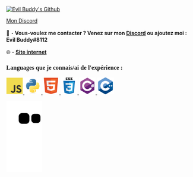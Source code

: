<a href="https://discord.gg/UDfBDeVMpU" target="_blank"> <img src="https://cdn.discordapp.com/attachments/907721183343034428/919316519681413130/Evil_Buddys_Github.png" alt="Evil Buddy's Github"/></a>

<a>[Mon Discord](https://discord.gg/9qXe59UajH)</a>

📩・**Vous-voulez me contacter ? Venez sur mon [Discord](https://discord.gg/9qXe59UajH) ou ajoutez moi : Evil Buddy#8112**

🌐・[**Site internet**](https://evilbuddy.github.io/)
<h3 style="font-family:verdana" align="left">Languages que je connais/ai de l'expérience :</h3>
<p align="left">
    <a href="https://developer.mozilla.org/en-US/docs/Web/JavaScript" target="_blank"> 
        <img src="https://raw.githubusercontent.com/devicons/devicon/master/icons/javascript/javascript-original.svg" alt="javascript" width="45" height="45"/>
    </a>
    <a href="https://www.python.org" target="_blank">
        <img src="https://raw.githubusercontent.com/devicons/devicon/master/icons/python/python-original.svg" alt="python" width="45" height="45"/>
    </a>
    <a href="https://www.w3schools.com/html/" target="_blank">
        <img src="https://raw.githubusercontent.com/devicons/devicon/2ae2a900d2f041da66e950e4d48052658d850630/icons/html5/html5-original.svg" alt="html5" width="45" height="45"/>
    </a>
    <a href="https://www.w3schools.com/css/" target="_blank">
        <img src="https://raw.githubusercontent.com/devicons/devicon/master/icons/css3/css3-original-wordmark.svg" alt="css3" width="45" height="45"/>
    </a>
    <a href="https://docs.microsoft.com/fr-fr/dotnet/csharp/" target="_blank">
        <img src="https://raw.githubusercontent.com/devicons/devicon/2ae2a900d2f041da66e950e4d48052658d850630/icons/csharp/csharp-original.svg" alt="CSharp" width="45" height="45"/>
    </a>
    <a href="https://docs.microsoft.com/fr-fr/cpp/" target="_blank">
        <img src="https://raw.githubusercontent.com/devicons/devicon/2ae2a900d2f041da66e950e4d48052658d850630/icons/cplusplus/cplusplus-original.svg" alt="CSharp" width="45" height="45"/>
    </a>
</p>
<img src="https://github.com/rafaballerini/rafaballerini/blob/output/github-contribution-grid-snake.svg" alt="sneke">
